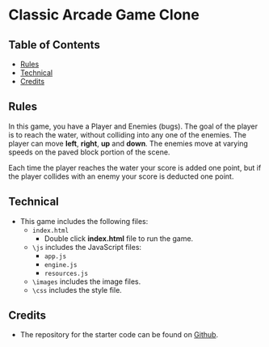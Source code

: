 
Classic Arcade Game Clone
=========================

## Table of Contents

* [Rules](#rules)
* [Technical](#technical)
* [Credits](#credits)

## Rules
In this game, you have a Player and Enemies (bugs). The goal of the player is to reach the water, without colliding into any one of the enemies. The player can move **left**, **right**, **up** and **down**. The enemies move at varying speeds on the paved block portion of the scene. 

Each time the player reaches the water your score is added one point, but if the player collides with an enemy your score is deducted one point.

## Technical
- This game includes the following files:
	- `index.html`
		- Double click **index.html** file to run the game.
	- `\js` includes the JavaScript files:
		- `app.js` 
		- `engine.js`
		- `resources.js`
	- `\images` includes the image files.
	- `\css` includes the style file.

## Credits
- The repository for the starter code can be found on [Github](https://github.com/udacity/frontend-nanodegree-arcade-game).



